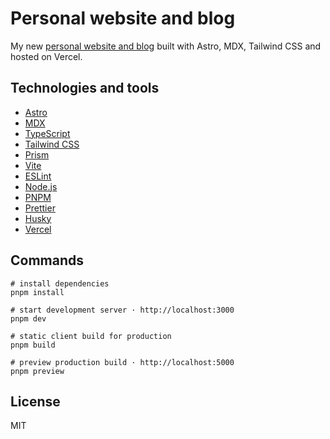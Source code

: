 # Personal website and blog

My new [personal website and blog](https://omarelhawary.me) built with Astro, MDX, Tailwind CSS and hosted on Vercel.

## Technologies and tools

- [Astro](https://astro.build)
- [MDX](https://mdxjs.com)
- [TypeScript](https://www.typescriptlang.org)
- [Tailwind CSS](https://tailwindcss.com)
- [Prism](https://prismjs.com)
- [Vite](https://vitejs.dev)
- [ESLint](https://eslint.org)
- [Node.js](https://nodejs.org)
- [PNPM](https://pnpm.io)
- [Prettier](https://prettier.io)
- [Husky](https://typicode.github.io/husky)
- [Vercel](http://vercel.com)

## Commands

```shell
# install dependencies
pnpm install

# start development server · http://localhost:3000
pnpm dev

# static client build for production
pnpm build

# preview production build · http://localhost:5000
pnpm preview
```

## License

MIT
